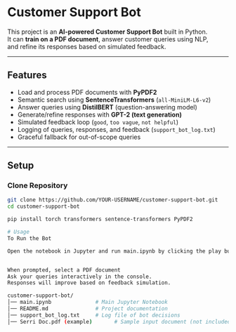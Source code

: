# Customer Support Bot

This project is an **AI-powered Customer Support Bot** built in Python.  
It can **train on a PDF document**, answer customer queries using NLP,  
and refine its responses based on simulated feedback.  

---

## Features
-  Load and process PDF documents with **PyPDF2**  
-  Semantic search using **SentenceTransformers** (`all-MiniLM-L6-v2`)  
-  Answer queries using **DistilBERT** (question-answering model)  
-  Generate/refine responses with **GPT-2 (text generation)**  
-  Simulated feedback loop (`good`, `too vague`, `not helpful`)  
-  Logging of queries, responses, and feedback (`support_bot_log.txt`)  
-  Graceful fallback for out-of-scope queries  

---

## Setup

### Clone Repository
```bash
git clone https://github.com/YOUR-USERNAME/customer-support-bot.git
cd customer-support-bot

pip install torch transformers sentence-transformers PyPDF2

# Usage
To Run the Bot

Open the notebook in Jupyter and run main.ipynb by clicking the play button


When prompted, select a PDF document 
Ask your queries interactively in the console.
Responses will improve based on feedback simulation.

customer-support-bot/
│── main.ipynb              # Main Jupyter Notebook
│── README.md               # Project documentation
│── support_bot_log.txt     # Log file of bot decisions
│── Serri Doc.pdf (example)       # Sample input document (not included)
